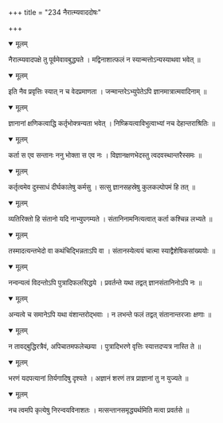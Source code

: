 +++
title = "234 नैरात्म्यवाददोषः"

+++


<details open><summary>मूलम्</summary>

नैरात्म्यवादपक्षे तु पूर्वमेवावबुद्ध्यते । मद्विनाशात्फलं न स्यान्मत्तोऽन्यस्याथवा भवेत् ॥
</details>



<details open><summary>मूलम्</summary>

इति नैव प्रवृत्तिः स्यात् न च वेदप्रमाणता । जन्मान्तरेऽभ्युपेतेऽपि ज्ञानमात्रात्मवादिनाम् ॥
</details>



<details open><summary>मूलम्</summary>

ज्ञानानां क्षणिकत्वाद्धि कर्तृभोक्त्रन्यता भवेत् । निष्क्रियत्वाविभुत्वाभ्यां नच देहान्तराश्रितिः ॥
</details>



<details open><summary>मूलम्</summary>

कर्ता स एव सन्तानः ननु भोक्ता स एव नः । विज्ञानक्षणभेदस्तु त्वदवस्थान्तरैस्समः ॥
</details>



<details open><summary>मूलम्</summary>

कर्तृत्वमेव दुस्साधं दीर्घकालेषु कर्मसु । सत्सु ज्ञानसहस्रेषु कुलकल्पोपमं हि तत् ॥
</details>



<details open><summary>मूलम्</summary>

व्यतिरिक्तो हि संतानो यदि नाभ्युपगम्यते । संतानिनामनित्यत्वात् कर्ता कश्चिन्न लभ्यते ॥
</details>



<details open><summary>मूलम्</summary>

तस्मादत्यन्तभेदो वा कथंचिद्भिन्नताऽपि वा । संतानस्येत्ययं चात्मा स्याद्वैशेषिकसांख्ययोः ॥
</details>



<details open><summary>मूलम्</summary>

नन्वन्यत्वं विदन्तोऽपि पुत्रादिफलसिद्धये । प्रवर्तन्ते यथा तद्वत् ज्ञानसंतानिनोऽपि नः ॥
</details>



<details open><summary>मूलम्</summary>

अन्यत्वे च समानेऽपि यथा वंशान्तरोद्भवाः । न लभन्ते फलं तद्वत् संतानान्तरजाः क्षणाः ॥
</details>



<details open><summary>मूलम्</summary>

न तावद्बुद्धिरत्रैवं, अपिचातमफलेच्छया । पुत्रादिभरणे वृत्तिः स्यात्तदप्यत्र नास्ति ते ॥
</details>



<details open><summary>मूलम्</summary>

भरणं यदपत्यानां तिर्यगादिषु दृश्यते । अज्ञानं शरणं तत्र प्राज्ञानां तु न युज्यते ॥
</details>



<details open><summary>मूलम्</summary>

नच त्वमपि कृत्येषु निरन्वयविनाशतः । मत्सन्तानसमृद्ध्यर्थमिति मत्वा प्रवर्तसे ॥
</details>

